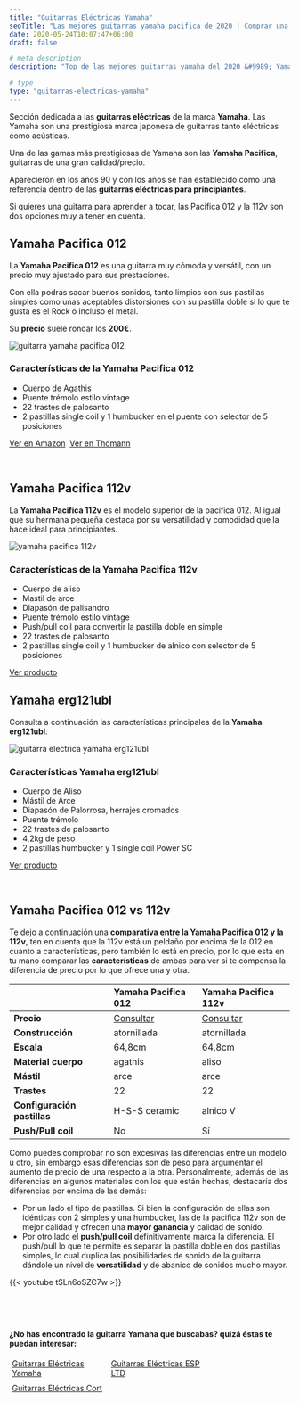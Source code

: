 ```yaml
---
title: "Guitarras Eléctricas Yamaha"
seoTitle: "Las mejores guitarras yamaha pacifica de 2020 | Comprar una Guitarra"
date: 2020-05-24T10:07:47+06:00
draft: false

# meta description
description: "Top de las mejores guitarras yamaha del 2020 &#9989; Yamaha pacifica 012 vs 112, yamaha erg121ubl"

# type
type: "guitarras-electricas-yamaha"
---
```


Sección dedicada a las **guitarras eléctricas** de la marca **Yamaha**. Las Yamaha son una prestigiosa marca japonesa de guitarras tanto eléctricas como acústicas. 

Una de las gamas más prestigiosas de Yamaha son las **Yamaha Pacifica**, guitarras de una gran calidad/precio. 

Aparecieron en los años 90 y con los años se han establecido como una referencia dentro de las **guitarras eléctricas para principiantes**. 

Si quieres una guitarra para aprender a tocar, las Pacifica 012 y la 112v son dos opciones muy a tener en cuenta.

## Yamaha Pacifica 012

La **Yamaha Pacifica 012** es una guitarra muy cómoda y versátil, con un precio muy ajustado para sus prestaciones. 

Con ella podrás sacar buenos sonidos, tanto limpios con sus pastillas simples como unas aceptables distorsiones con su pastilla doble si lo que te gusta es el Rock o incluso el metal.

Su **precio** suele rondar los **200€**.

![guitarra yamaha pacifica 012](https://www.thomann.de/pics/prod/152332.jpg)

### Características de la Yamaha Pacifica 012

* Cuerpo de Agathis
* Puente trémolo estilo vintage
* 22 trastes de palosanto
* 2 pastillas single coil y 1 humbucker en el puente con selector de 5 posiciones

<div>
	<a href="https://amzn.to/3bLizRn" class="btn" rel="nofollow" target="_blank">Ver en Amazon</a>&nbsp;
	<a href="https://www.thomann.de/es/yamaha_pacifica_012rm.htm?partner_id=87175" class="btn" rel="nofollow" target="_blank">Ver en Thomann</a>
</div>

&nbsp;

## Yamaha Pacifica 112v

La **Yamaha Pacifica 112v** es el modelo superior de la pacifica 012. Al igual que su hermana pequeña destaca por su versatilidad y comodidad que la hace ideal para principiantes.

![yamaha pacifica 112v](https://www.thomann.de/pics/prod/111359.jpg)

### Características de la Yamaha Pacifica 112v

* Cuerpo de aliso
* Mastil de arce
* Diapasón de palisandro
* Puente trémolo estilo vintage
* Push/pull coil para convertir la pastilla doble en simple
* 22 trastes de palosanto
* 2 pastillas single coil y 1 humbucker de alnico con selector de 5 posiciones

<div>
	<a href="https://www.thomann.de/es/yamaha_pacifica_112v_bl.htm?partner_id=87175" class="btn" rel="nofollow" target="_blank">Ver producto</a>
</div>

## Yamaha erg121ubl

Consulta a continuación las características principales de la **Yamaha erg121ubl**.

![guitarra electrica yamaha erg121ubl](../../images/post/yamaha-erg121ubl.png)

### Características Yamaha erg121ubl

* Cuerpo de Aliso 
* Mástil de Arce
* Diapasón de Palorrosa, herrajes cromados
* Puente trémolo
* 22 trastes de palosanto
* 4,2kg de peso
* 2 pastillas humbucker y 1 single coil Power SC

<div>
	<a href="https://amzn.to/3gcVbjj" class="btn" rel="nofollow" target="_blank">Ver producto</a>&nbsp;
</div>

&nbsp;

## Yamaha Pacifica 012 vs 112v

Te dejo a continuación una **comparativa entre la Yamaha Pacifica 012 y la 112v**, ten en cuenta que la 112v está un peldaño por encima de la 012 en cuanto a características, pero también lo está en precio, por lo que está en tu mano comparar las **características** de ambas para ver si te compensa la diferencia de precio por lo que ofrece una y otra.

| | Yamaha Pacifica 012 | Yamaha Pacifica 112v
| ------------- |:-------------|:-------------
| **Precio**	| <a href="https://amzn.to/3bLizRn" rel="nofollow" target="_blank">Consultar</a> | <a href="https://www.thomann.de/es/yamaha_pacifica_112v_bl.htm?partner_id=87175" rel="nofollow" target="_blank">Consultar</a>
| **Construcción**	| atornillada  | atornillada
| **Escala**	| 64,8cm | 64,8cm
| **Material cuerpo**	| agathis | aliso
| **Mástil**	| arce | arce
| **Trastes**	| 22 | 22
| **Configuración pastillas**	| H-S-S ceramic | alnico V
| **Push/Pull coil**	| No | Sí

Como puedes comprobar no son excesivas las diferencias entre un modelo u otro, sin embargo esas diferencias son de peso para argumentar el aumento de precio de una respecto a la otra. Personalmente, además de las diferencias en algunos materiales con los que están hechas, destacaría dos diferencias por encima de las demás:

* Por un lado el tipo de pastillas. Si bien la configuración de ellas son idénticas con 2 simples y una humbucker, las de la pacifica 112v son de mejor calidad y ofrecen una **mayor ganancia** y calidad de sonido.
* Por otro lado el **push/pull coil** definitivamente marca la diferencia. El push/pull lo que te permite es separar la pastilla doble en dos pastillas simples, lo cual duplica las posibilidades de sonido de la guitarra dándole un nivel de **versatilidad** y de abanico de sonidos mucho mayor.

{{< youtube tSLn6oSZC7w >}}

&nbsp;

&nbsp;

**¿No has encontrado la guitarra Yamaha que buscabas? quizá éstas te puedan interesar:**

<div class="row">
      <div class="column" style="float: left; width: 33.33%; padding: 5px;">
        <a href="/guitarras-squier/">
          <figcaption>Guitarras Eléctricas Yamaha</figcaption>
        </a>
      </div>
      <div class="column" style="float: left; width: 33.33%; padding: 5px;">
        <a href="/guitarras-ltd/">
          <figcaption>Guitarras Eléctricas ESP LTD</figcaption>
        </a>
      </div>
      <div class="column" style="float: left; width: 33.33%; padding: 5px;">
        <a href="/guitarras-cort/">
          <figcaption>Guitarras Eléctricas Cort</figcaption>
        </a>
      </div>
</div>